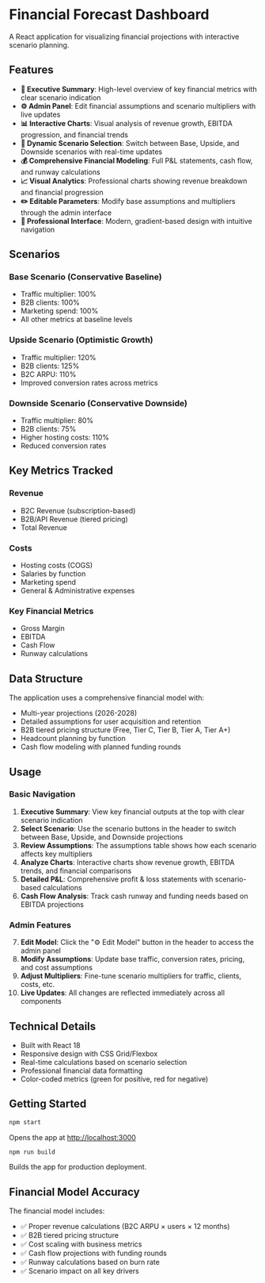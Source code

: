 # Financial Forecast Dashboard

A React application for visualizing financial projections with interactive scenario planning.

## Features

- **🎯 Executive Summary**: High-level overview of key financial metrics with clear scenario indication
- **⚙️ Admin Panel**: Edit financial assumptions and scenario multipliers with live updates
- **📊 Interactive Charts**: Visual analysis of revenue growth, EBITDA progression, and financial trends
- **🔄 Dynamic Scenario Selection**: Switch between Base, Upside, and Downside scenarios with real-time updates
- **💰 Comprehensive Financial Modeling**: Full P&L statements, cash flow, and runway calculations
- **📈 Visual Analytics**: Professional charts showing revenue breakdown and financial progression
- **✏️ Editable Parameters**: Modify base assumptions and multipliers through the admin interface
- **🎨 Professional Interface**: Modern, gradient-based design with intuitive navigation

## Scenarios

### Base Scenario (Conservative Baseline)
- Traffic multiplier: 100%
- B2B clients: 100%
- Marketing spend: 100%
- All other metrics at baseline levels

### Upside Scenario (Optimistic Growth)
- Traffic multiplier: 120%
- B2B clients: 125%
- B2C ARPU: 110%
- Improved conversion rates across metrics

### Downside Scenario (Conservative Downside)
- Traffic multiplier: 80%
- B2B clients: 75%
- Higher hosting costs: 110%
- Reduced conversion rates

## Key Metrics Tracked

### Revenue
- B2C Revenue (subscription-based)
- B2B/API Revenue (tiered pricing)
- Total Revenue

### Costs
- Hosting costs (COGS)
- Salaries by function
- Marketing spend
- General & Administrative expenses

### Key Financial Metrics
- Gross Margin
- EBITDA
- Cash Flow
- Runway calculations

## Data Structure

The application uses a comprehensive financial model with:
- Multi-year projections (2026-2028)
- Detailed assumptions for user acquisition and retention
- B2B tiered pricing structure (Free, Tier C, Tier B, Tier A, Tier A+)
- Headcount planning by function
- Cash flow modeling with planned funding rounds

## Usage

### Basic Navigation
1. **Executive Summary**: View key financial outputs at the top with clear scenario indication
2. **Select Scenario**: Use the scenario buttons in the header to switch between Base, Upside, and Downside projections
3. **Review Assumptions**: The assumptions table shows how each scenario affects key multipliers
4. **Analyze Charts**: Interactive charts show revenue growth, EBITDA trends, and financial comparisons
5. **Detailed P&L**: Comprehensive profit & loss statements with scenario-based calculations
6. **Cash Flow Analysis**: Track cash runway and funding needs based on EBITDA projections

### Admin Features
7. **Edit Model**: Click the "⚙️ Edit Model" button in the header to access the admin panel
8. **Modify Assumptions**: Update base traffic, conversion rates, pricing, and cost assumptions
9. **Adjust Multipliers**: Fine-tune scenario multipliers for traffic, clients, costs, etc.
10. **Live Updates**: All changes are reflected immediately across all components

## Technical Details

- Built with React 18
- Responsive design with CSS Grid/Flexbox
- Real-time calculations based on scenario selection
- Professional financial data formatting
- Color-coded metrics (green for positive, red for negative)

## Getting Started

```bash
npm start
```

Opens the app at [http://localhost:3000](http://localhost:3000)

```bash
npm run build
```

Builds the app for production deployment.

## Financial Model Accuracy

The financial model includes:
- ✅ Proper revenue calculations (B2C ARPU × users × 12 months)
- ✅ B2B tiered pricing structure
- ✅ Cost scaling with business metrics
- ✅ Cash flow projections with funding rounds
- ✅ Runway calculations based on burn rate
- ✅ Scenario impact on all key drivers
